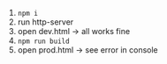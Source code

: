1. `npm i`
2. run http-server
3. open dev.html -> all works fine
4. `npm run build`
5. open prod.html -> see error in console